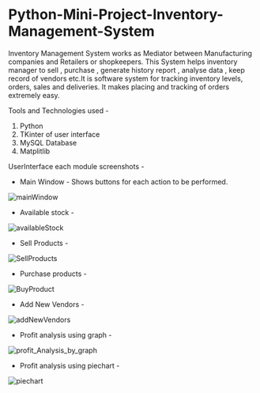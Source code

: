 # Python-Mini-Project-Inventory-Management-System
Inventory Management System works as Mediator between Manufacturing companies and Retailers or shopkeepers. This System helps inventory manager to sell , purchase , generate history report , analyse data , keep record of vendors etc.It is software system for tracking inventory levels, orders, sales and deliveries. It makes placing and tracking of orders extremely easy.


Tools and Technologies used -
1. Python 
2. TKinter of user interface
3. MySQL Database
4. Matplitlib


UserInterface each module screenshots - 

* Main Window - 
Shows buttons for each action to be performed.

![mainWindow](https://user-images.githubusercontent.com/43438581/230572779-296417dd-2d2a-4851-b6bd-65eebd15bd1a.PNG)

* Available stock - 

![availableStock](https://user-images.githubusercontent.com/43438581/230572777-0e937990-485f-400b-9bb3-2a46e19a97b8.PNG)

* Sell Products - 

![SellProducts](https://user-images.githubusercontent.com/43438581/230572772-e17e4cfc-08d6-4e2c-b447-53ee2d5e5cd5.PNG)

* Purchase products - 

![BuyProduct](https://user-images.githubusercontent.com/43438581/230572771-1482ee8a-610e-42bf-8ec6-a60e66d009a2.PNG)

* Add New Vendors -

![addNewVendors](https://user-images.githubusercontent.com/43438581/230572765-5989cc13-7fa4-4f3b-b903-27223171c528.PNG)

* Profit analysis using graph - 

![profit_Analysis_by_graph](https://user-images.githubusercontent.com/43438581/230572479-ae2125b1-0591-4587-8f6f-38642489a83b.PNG)

* Profit analysis using piechart - 

![piechart](https://user-images.githubusercontent.com/43438581/230573125-e6f6a227-e595-4236-932c-463f05454085.PNG)


